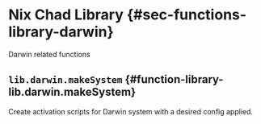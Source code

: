 # Nix Chad Library {#sec-functions-library-darwin}
Darwin related functions

## `lib.darwin.makeSystem` {#function-library-lib.darwin.makeSystem}

Create activation scripts for Darwin system with a desired config applied.


